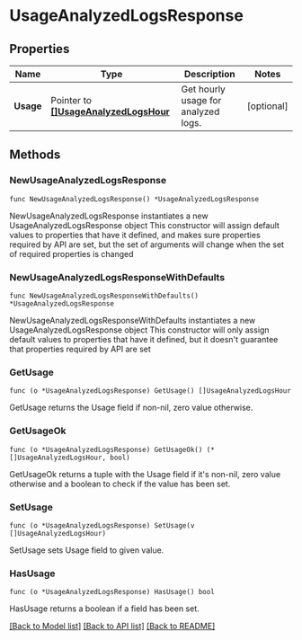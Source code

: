 # UsageAnalyzedLogsResponse

## Properties

Name | Type | Description | Notes
------------ | ------------- | ------------- | -------------
**Usage** | Pointer to [**[]UsageAnalyzedLogsHour**](UsageAnalyzedLogsHour.md) | Get hourly usage for analyzed logs. | [optional] 

## Methods

### NewUsageAnalyzedLogsResponse

`func NewUsageAnalyzedLogsResponse() *UsageAnalyzedLogsResponse`

NewUsageAnalyzedLogsResponse instantiates a new UsageAnalyzedLogsResponse object
This constructor will assign default values to properties that have it defined,
and makes sure properties required by API are set, but the set of arguments
will change when the set of required properties is changed

### NewUsageAnalyzedLogsResponseWithDefaults

`func NewUsageAnalyzedLogsResponseWithDefaults() *UsageAnalyzedLogsResponse`

NewUsageAnalyzedLogsResponseWithDefaults instantiates a new UsageAnalyzedLogsResponse object
This constructor will only assign default values to properties that have it defined,
but it doesn't guarantee that properties required by API are set

### GetUsage

`func (o *UsageAnalyzedLogsResponse) GetUsage() []UsageAnalyzedLogsHour`

GetUsage returns the Usage field if non-nil, zero value otherwise.

### GetUsageOk

`func (o *UsageAnalyzedLogsResponse) GetUsageOk() (*[]UsageAnalyzedLogsHour, bool)`

GetUsageOk returns a tuple with the Usage field if it's non-nil, zero value otherwise
and a boolean to check if the value has been set.

### SetUsage

`func (o *UsageAnalyzedLogsResponse) SetUsage(v []UsageAnalyzedLogsHour)`

SetUsage sets Usage field to given value.

### HasUsage

`func (o *UsageAnalyzedLogsResponse) HasUsage() bool`

HasUsage returns a boolean if a field has been set.


[[Back to Model list]](../README.md#documentation-for-models) [[Back to API list]](../README.md#documentation-for-api-endpoints) [[Back to README]](../README.md)


